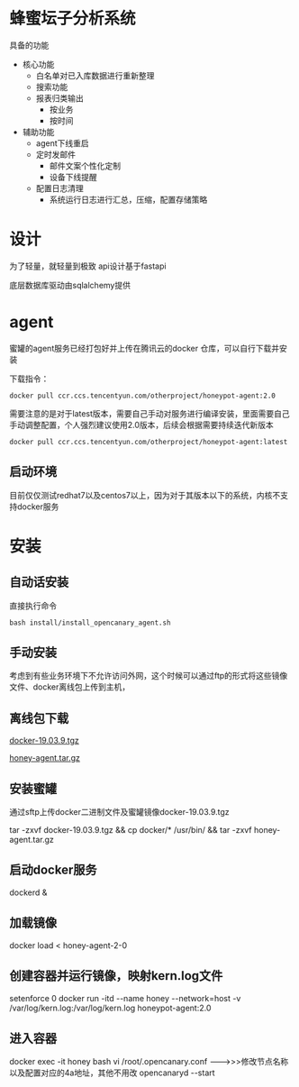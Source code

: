 # 蜂蜜坛子分析系统
具备的功能
- 核心功能
    - 白名单对已入库数据进行重新整理
    - 搜索功能
    - 报表归类输出
        - 按业务
        - 按时间
- 辅助功能
    - agent下线重启
    - 定时发邮件
        - 邮件文案个性化定制
        - 设备下线提醒
    - 配置日志清理
        - 系统运行日志进行汇总，压缩，配置存储策略

# 设计
为了轻量，就轻量到极致
api设计基于fastapi

底层数据库驱动由sqlalchemy提供

# agent
蜜罐的agent服务已经打包好并上传在腾讯云的docker 仓库，可以自行下载并安装

下载指令：
```
docker pull ccr.ccs.tencentyun.com/otherproject/honeypot-agent:2.0
```
需要注意的是对于latest版本，需要自己手动对服务进行编译安装，里面需要自己手动调整配置，个人强烈建议使用2.0版本，后续会根据需要持续迭代新版本
```
docker pull ccr.ccs.tencentyun.com/otherproject/honeypot-agent:latest
```
## 启动环境
目前仅仅测试redhat7以及centos7以上，因为对于其版本以下的系统，内核不支持docker服务

# 安装

## 自动话安装
直接执行命令
```
bash install/install_opencanary_agent.sh
```

## 手动安装
考虑到有些业务环境下不允许访问外网，这个时候可以通过ftp的形式将这些镜像文件、docker离线包上传到主机，


## 离线包下载
[docker-19.03.9.tgz](https://github.com)

[honey-agent.tar.gz](https://github.com)

## 安装蜜罐

通过sftp上传docker二进制文件及蜜罐镜像docker-19.03.9.tgz


tar -zxvf docker-19.03.9.tgz && cp docker/* /usr/bin/ && tar -zxvf honey-agent.tar.gz

## 启动docker服务   
dockerd &

## 加载镜像
docker load < honey-agent-2-0

## 创建容器并运行镜像，映射kern.log文件
setenforce 0
docker run -itd --name honey  --network=host -v /var/log/kern.log:/var/log/kern.log honeypot-agent:2.0

## 进入容器
docker exec -it honey bash
vi /root/.opencanary.conf  --->>>修改节点名称以及配置对应的4a地址，其他不用改
opencanaryd --start



